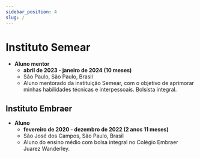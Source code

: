 ```yaml
---
sidebar_position: 4
slug: /
---
```


# Instituto Semear

- **Aluno mentor**
  - **abril de 2023 - janeiro de 2024 (10 meses)**
  - São Paulo, São Paulo, Brasil
  - Aluno mentorado da instituição Semear, com o objetivo de aprimorar minhas habilidades técnicas e interpessoais. Bolsista integral.

## Instituto Embraer

- **Aluno**
  - **fevereiro de 2020 - dezembro de 2022 (2 anos 11 meses)**
  - São José dos Campos, São Paulo, Brasil
  - Aluno do ensino médio com bolsa integral no Colégio Embraer Juarez Wanderley.



